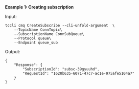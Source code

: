 **Example 1: Creating subscription**



Input: 

```
tccli cmq CreateSubscribe --cli-unfold-argument  \
    --TopicName ConnTopic\
    --SubscriptionName ConnSubQueue\
    --Protocol queue\
    --Endpoint queue_sub
```

Output: 
```
{
    "Response": {
        "SubscriptionId": "subsc-39gyuuhd",
        "RequestId": "1620b635-6071-47c7-ac1e-975afe5104a7"
    }
}
```

